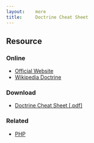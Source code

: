 ```yaml
---
layout:    more
title:     Doctrine Cheat Sheet
---
```

<div class="content content-400">
    <div class="board board-326">
        <h2 class="board-title">Resource</h2>
        <div class="board-card">
            <h3 class="board-card-title">Online</h3>
            <ul>
                <li><a href="http://www.doctrine-project.org/">Official Website</a></li>
                <li><a href="http://en.wikipedia.org/wiki/Doctrine_(PHP)">Wikipedia Doctrine</a></li>
            </ul>
        </div>
        <div class="board-card">
            <h3 class="board-card-title">Download</h3>
            <ul>
                <li><a href="/static/cs/Doctrine-Cheat-Sheet-1.1.pdf">Doctrine Cheat Sheet  [.pdf]</a></li>
            </ul>
        </div>
        <div class="board-card">
            <h3 class="board-card-title">Related</h3>
            <ul>
                <li><a href="/php" title="PHP Cheat Sheet">PHP</a></li>
            </ul>
        </div>
    </div>
</div>
